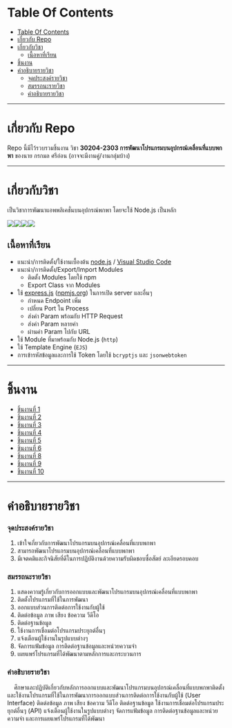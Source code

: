 Table Of Contents
===

* [Table Of Contents](#table-of-contents)
* [เกี่ยวกับ Repo](#เกี่ยวกับ-repo)
* [เกี่ยวกับวิชา](#เกี่ยวกับวิชา)
  * [เนื้อหาที่เรียน](#เนื้อหาที่เรียน)
* [ชิ้นงาน](#ชิ้นงาน)
* [คำอธิบายรายวิชา](#คำอธิบายรายวิชา)
    * [จุดประสงค์รายวิชา](#จุดประสงค์รายวิชา)
    * [สมรรถนะรายวิชา](#สมรรถนะรายวิชา)
    * [คําอธิบายรายวิชา](#คําอธิบายรายวิชา)

---

# เกี่ยวกับ Repo

Repo นี้มีไว้รวบรวมชิ้นงาน วิชา **30204-2303 การพัฒนาโปรแกรมบนอุปกรณ์เคลื่อนที่แบบพกพา** ของนาย กรกมล ศรีอ่อน
(อาจจะมีงานคู่/งานกลุ่มบ้าง)  

---

# เกี่ยวกับวิชา

เป็นวิชาการพัฒนาแอพพลิเคชั่นบนอุปกรณ์พกพา โดยจะใช้ 
Node.js เป็นหลัก  

![](https://img.shields.io/badge/JavaScript-323330?style=for-the-badge&logo=javascript&logoColor=F7DF1E)![](https://img.shields.io/badge/Node.js-339933?style=for-the-badge&logo=nodedotjs&logoColor=white)![](https://img.shields.io/badge/MongoDB-white?style=for-the-badge&logo=mongodb&logoColor=4EA94B)![](https://img.shields.io/badge/Express.js-000000?style=for-the-badge&logo=express&logoColor=white)

## เนื้อหาที่เรียน

* แนะนำ/การติดตั้ง/ใช้งานเบื้องต้น [node.js](https://nodejs.org/) / [Visual Studio Code](https://code.visualstudio.com/)
* แนะนำ/การติดตั้ง/Export/Import Modules
    * ติดตั้ง Modules โดยใช้ npm
    * Export Class จาก Modules
* ใช้ [express.js](https://expressjs.com/) ([npmjs.org](https://www.npmjs.com/package/express)) ในการเปิด server และอื่นๆ
    * กำหนด Endpoint เพิ่ม
    * เปลี่ยน Port ใน Process
    * ส่งค่า Param พร้อมกับ HTTP Request
    * ส่งค่า Param หลายค่า
    * ผ่านค่า Param ไปกับ URL
* ใช้ Module ที่มาพร้อมกับ Node.js (`http`)
* ใช้ Template Engine (`EJS`)
* การเข้ารหัสข้อมูลและการใช้ Token โดยใช้ `bcryptjs` และ `jsonwebtoken`

---

# ชิ้นงาน

* [ชิ้นงานที่ 1](/workshop1)
* [ชิ้นงานที่ 2](/workshop2)
* [ชิ้นงานที่ 3](/workshop3)
* [ชิ้นงานที่ 4](/workshop4)
* [ชิ้นงานที่ 5](/workshop5-chapter3)
* [ชิ้นงานที่ 6](/workshop6)
* [ชิ้นงานที่ 8](/workshop8)
* [ชิ้นงานที่ 9](/workshop9)
* [ชิ้นงานที่ 10](/workshop10)

---

# คำอธิบายรายวิชา

### จุดประสงค์รายวิชา

1. เข้าใจเกี่ยวกับการพัฒนาโปรแกรมบนอุปกรณ์เคลื่อนที่แบบพกพา
2. สามารถพัฒนาโปรแกรมบนอุปกรณ์เคลื่อนที่แบบพกพา
3. มีเจตคติและกิจนิสัยที่ดีในการปฏิบัติงานด้วยความรับผิดชอบซื่อสัตย์ ละเอียดรอบคอบ

### สมรรถนะรายวิชา

1. แสดงความรู้เกี่ยวกับการออกแบบและพัฒนาโปรแกรมบนอุปกรณ์เคลื่อนที่แบบพกพา
2. ติดตั้งโปรแกรมที่ใช้ในการพัฒนา
3. ออกแบบส่วนการติดต่อการใช้งานกับผู้ใช้
4. ติดต่อข้อมูล ภาพ เสียง ข้อความ วีดีโอ
5. ติดต่อฐานข้อมูล
6. ใช้งานการเชื่อมต่อโปรแกรมประยุกต์อื่นๆ
7. แจ้งเตือนผู้ใช้งานในรูปแบบต่างๆ
8. จัดการแฟ้มข้อมูล การติดต่อฐานข้อมูลและหน่วยความจำ
9. เผยแพร่โปรแกรมที่ได้พัฒนาตามหลักการและกระบวนการ

### คําอธิบายรายวิชา

&nbsp;&nbsp;&nbsp;&nbsp;ศึกษาและปฏิบัติเกี่ยวกับหลักการออกแบบและพัฒนาโปรแกรมบนอุปกรณ์เคลื่อนที่แบบพกพาติดตั้งและใช้งานโปรแกรมที่ใช้ในการพัฒนาการออกแบบส่วนการติดต่อการใช้งานกับผู้ใช้ (User Interface) ติดต่อข้อมูล ภาพ เสียง ข้อความ วีดีโอ ติดต่อฐานข้อมูล ใช้งานการเชื่อมต่อโปรแกรมประยุกต์อื่นๆ (API) แจ้งเตือนผู้ใช้งานในรูปแบบต่างๆ จัดการแฟ้มข้อมูล การติดต่อฐานข้อมูลและหน่วยความจํา และการเผยแพร่โปรแกรมที่ได้พัฒนา

